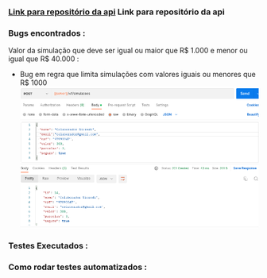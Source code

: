 <h3>
 <a href="https://github.com/paulorochacode/Prova-Tecnica-API-Rest-Java-Spring-Simulacao-de-Credito">Link para repositório da api</a>
 Link para repositório da api
</h3>

<h3>Bugs encontrados :</h3>
 
<a>Valor da simulação que deve ser igual ou maior que R$ 1.000 e menor ou igual que R$ 40.000 :</br>
 <ul>
  <li>Bug em regra que limita simulações com valores iguais ou menores que R$ 1000
      <img src=https://github.com/paulorochacode/Testes-automatizados-BugReports-Prova-Tecnica-QA-Simulacao-de-Credito/blob/main/images/bugs/bug1-api-sicredi.png?raw=true></li>
 </ul>  
</a>
 
 
<!--
<dt> titulo</dt>
  <dd> topico</dd>
  <dd> topico</dd>
  <dd> topico</dd>
</dl>
-->
<h3>Testes Executados :</h3>
<!--<dt> titulo</dt>
  <dd> topico</dd>
  <dd> topico</dd>
  <dd> topico</dd>
</dl>
-->
<h3>Como rodar testes automatizados :</h3>

<!--
<dt> titulo</dt>
  <dd> topico</dd>
  <dd> topico</dd>
  <dd> topico</dd>
</dl>
 -->
